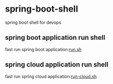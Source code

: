 # spring-boot-shell
spring boot shell for devops
## spring boot application run shell
fast run spring boot application:[run.sh](run/)
## spring cloud application run shell
fast run spring cloud application:[run-cloud.sh](run-cloud/)